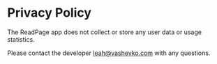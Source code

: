 # Privacy Policy

The ReadPage app does not collect or store any user data or usage statistics.

Please contact the developer [leah@vashevko.com](mailto:leah@vashevko.com) with any questions.
